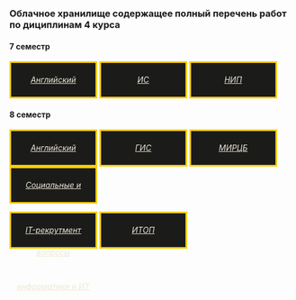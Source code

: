 ### Облачное хранилище содержащее полный перечень работ по дициплинам 4 курса

#### 7 семестр


<a href="https://drive.google.com/open?id=1fBEgXSd-CyD-SmiMSKuN1vKFY-Sc4825&usp=drive_copy" style="background-color: #1b1b1a; color: #f0e8d6; border: 3px solid #ffcd00; display: inline-block; width: 150px; height: 60px; text-align: center; line-height: 60px; font-style: italic;"> Английский </a>
<a href="https://drive.google.com/open?id=16tk6xLtoI8SNX7J_HmZvq2hfwTgJVWly&usp=drive_copy" style="background-color: #1b1b1a; color: #f0e8d6; border: 3px solid #ffcd00; display: inline-block; width: 150px; height: 60px; text-align: center; line-height: 60px; font-style: italic;"> ИС </a>
<a href="https://drive.google.com/open?id=1iRSJ0QsAdkcWsO9PN2E3sN8776z4yoRX&usp=drive_copy" style="background-color: #1b1b1a; color: #f0e8d6; border: 3px solid #ffcd00; display: inline-block; width: 150px; height: 60px; text-align: center; line-height: 60px; font-style: italic;"> НИП </a>

#### 8 семестр


<a href="https://drive.google.com/open?id=1wVpCVjn3tLzCFSqFpjWT8nO34bs38Q3C&usp=drive_copy" style="background-color: #1b1b1a; color: #f0e8d6; border: 3px solid #ffcd00; display: inline-block; width: 150px; height: 60px; text-align: center; line-height: 60px; font-style: italic;"> Английский </a>
<a href="https://drive.google.com/open?id=1hXFeBwV08jlal0XdiVlf7160u78EnhZt&usp=drive_copy" style="background-color: #1b1b1a; color: #f0e8d6; border: 3px solid #ffcd00; display: inline-block; width: 150px; height: 60px; text-align: center; line-height: 60px; font-style: italic;"> ГИС </a>
<a href="https://drive.google.com/open?id=1UA48DZxmukV8y8huIV4n_4EOWfLkhFIH&usp=drive_copy" style="background-color: #1b1b1a; color: #f0e8d6; border: 3px solid #ffcd00; display: inline-block; width: 150px; height: 60px; text-align: center; line-height: 60px; font-style: italic;"> МИРЦБ </a>
<a href="https://drive.google.com/open?id=1EIBLesLAI0H5F2lEClORvB-XjXNifMyo&usp=drive_copy" style="background-color: #1b1b1a; color: #f0e8d6; border: 3px solid #ffcd00; display: inline-block; width: 150px; height: 60px; text-align: center; line-height: 60px; font-style: italic;"> Социальные и профессиональные вопросы информатики и ИТ </a>

<a href="https://drive.google.com/open?id=1wLc3qJZNiT1y9NLGt66vhlsOvubTdhIp&usp=drive_copy" style="background-color: #1b1b1a; color: #f0e8d6; border: 3px solid #ffcd00; display: inline-block; width: 150px; height: 60px; text-align: center; line-height: 60px; font-style: italic;"> IT-рекрутмент </a>
<a href="https://drive.google.com/open?id=1Gogw7dDx_sPeQMM1G0R2EcKFWW3sjFc8&usp=drive_copy" style="background-color: #1b1b1a; color: #f0e8d6; border: 3px solid #ffcd00; display: inline-block; width: 150px; height: 60px; text-align: center; line-height: 60px; font-style: italic;"> ИТОП </a>
